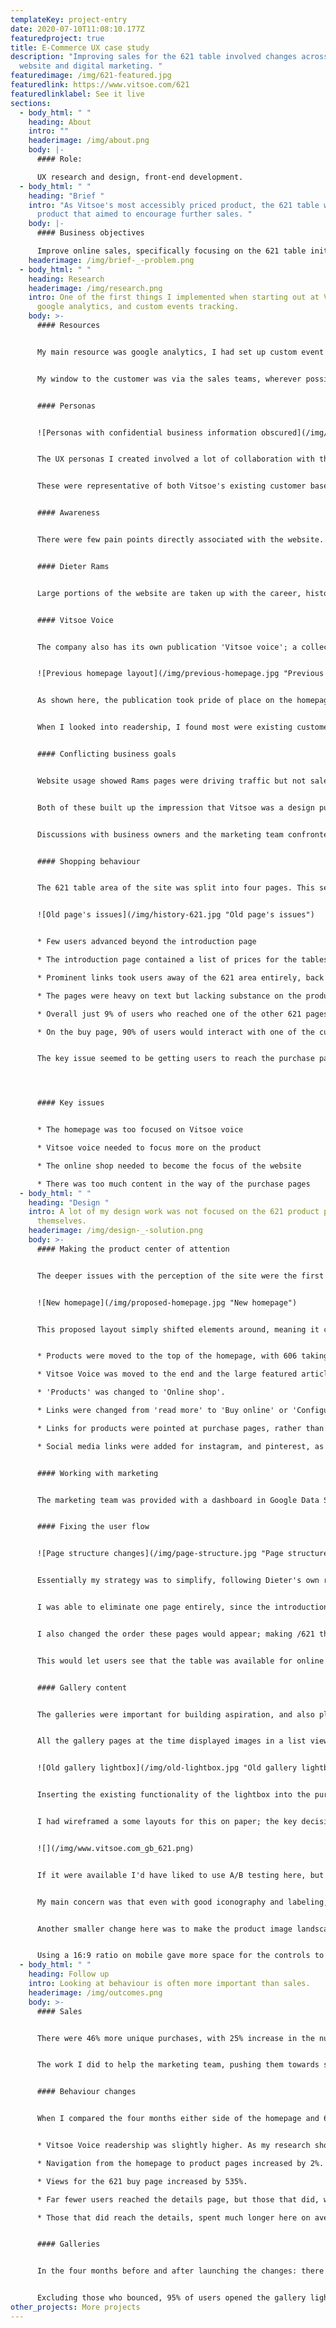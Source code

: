 ```yaml
---
templateKey: project-entry
date: 2020-07-10T11:08:10.177Z
featuredproject: true
title: E-Commerce UX case study
description: "Improving sales for the 621 table involved changes across the the
  website and digital marketing. "
featuredimage: /img/621-featured.jpg
featuredlink: https://www.vitsoe.com/621
featuredlinklabel: See it live
sections:
  - body_html: " "
    heading: About
    intro: ""
    headerimage: /img/about.png
    body: |-
      #### Role:

      UX research and design, front-end development.
  - body_html: " "
    heading: "Brief "
    intro: "As Vitsoe's most accessibly priced product, the 621 table was a gateway
      product that aimed to encourage further sales. "
    body: |-
      #### Business objectives

      Improve online sales, specifically focusing on the 621 table initially.
    headerimage: /img/brief-_-problem.png
  - body_html: " "
    heading: Research
    headerimage: /img/research.png
    intro: One of the first things I implemented when starting out at Vitsoe was
      google analytics, and custom events tracking.
    body: >-
      #### Resources


      My main resource was google analytics, I had set up custom event tracking on things like product customisation, videos and galleries 4 months before starting this project.


      My window to the customer was via the sales teams, wherever possible I used them to better understand customer motivations and frustrations. 


      #### Personas


      ![Personas with confidential business information obscured](/img/personas-obscured.jpg "Personas with confidential business information obscured")


      The UX personas I created involved a lot of collaboration with the most experienced Vitsoe salespeople, along with website usage data. 


      These were representative of both Vitsoe's existing customer base, and their target market. I could then adapt these base personas where needed for a specific project.


      #### Awareness 


      There were few pain points directly associated with the website. The biggest problem that became immediately apparent was a lack of awareness. Even long standing Vitsoe customers were unaware that there was an online shop. 


      #### Dieter Rams


      Large portions of the website are taken up with the career, history and philosophy of the designer's work. These pages were ranked at the top of search engines for 'Dieter Rams', driving 25% of all traffic to the site. However, the vast majority of this traffic appeared to be students copy-pasting his 10 principles of design, very few entrances to these pages visited the rest of the website.


      #### Vitsoe Voice


      The company also has its own publication 'Vitsoe voice'; a collection of lifestyle and design articles. Many featured vitsoe products, but they would more often featured interesting Vitsoe customers, or Rams's design philosophy. 


      ![Previous homepage layout](/img/previous-homepage.jpg "Previous homepage layout")


      As shown here, the publication took pride of place on the homepage, obscuring the visibility of Vitsoe's products. 


      When I looked into readership, I found most were existing customers arriving via email newsletters, only 4% of readers arrived from the homepage. 


      #### Conflicting business goals


      Website usage showed Rams pages were driving traffic but not sales. The editorial was more successful at improving sales, but only when articles mentioned products specifically. 


      Both of these built up the impression that Vitsoe was a design publication, and informational site for Dieter Rams's legacy. 


      Discussions with business owners and the marketing team confronted this issue, the website needed a clear purpose. It was agreed that the website should be first and foremost a selling tool, with editorials and the Rams pages supporting that purpose. 


      #### Shopping behaviour


      The 621 table area of the site was split into four pages. This seemed to be a microsim of the broader issues the website faced. 


      ![Old page's issues](/img/history-621.jpg "Old page's issues")


      * Few users advanced beyond the introduction page

      * The introduction page contained a list of prices for the tables, but no obvious way of buying them.

      * Prominent links took users away of the 621 area entirely, back to pages about Dieter's career, and the good design principles. 

      * The pages were heavy on text but lacking substance on the product itself.

      * Overall just 9% of users who reached one of the other 621 pages ever reached the buy page. 

      * On the buy page, 90% of users would interact with one of the customisation controls. 


      The key issue seemed to be getting users to reach the purchase page.




      #### Key issues


      * The homepage was too focused on Vitsoe voice 

      * Vitsoe voice needed to focus more on the product

      * The online shop needed to become the focus of the website

      * There was too much content in the way of the purchase pages
  - body_html: " "
    heading: "Design "
    intro: A lot of my design work was not focused on the 621 product pages
      themselves.
    headerimage: /img/design-_-solution.png
    body: >-
      #### Making the product center of attention


      The deeper issues with the perception of the site were the first thing I needed to address. 


      ![New homepage](/img/proposed-homepage.jpg "New homepage")


      This proposed layout simply shifted elements around, meaning it carried a low development cost. 


      * Products were moved to the top of the homepage, with 606 taking pride of place as Vitsoe's most important product. 

      * Vitsoe Voice was moved to the end and the large featured article was removed entirely. 

      * 'Products' was changed to 'Online shop'.

      * Links were changed from 'read more' to 'Buy online' or 'Configure and buy'.

      * Links for products were pointed at purchase pages, rather than introduction pages.

      * Social media links were added for instagram, and pinterest, as I found these were popular among converters. 


      #### Working with marketing


      The marketing team was provided with a dashboard in Google Data Studio to help them measure how effective their newsletters, social media, and articles were. Instagram was found to be the most effective social media platform, and they began focusing more effort there.


      #### Fixing the user flow


      ![Page structure changes](/img/page-structure.jpg "Page structure changes")


      Essentially my strategy was to simplify, following Dieter's own rules, anything that didn't support the purpose of these pages was removed. 


      I was able to eliminate one page entirely, since the introduction page and design history page contained mostly duplicate information. 


      I also changed the order these pages would appear; making /621 the purchasing page, and design and details page second. 


      This would let users see that the table was available for online purchase, it's price, and what it looked like first. If they were then more interested they could further read about the history and design of the product. 


      #### Gallery content


      The galleries were important for building aspiration, and also played a role in the 621's gateway strategy. Gallery images for the table often featured other vitsoe products.


      All the gallery pages at the time displayed images in a list view, but they also had a fullscreen gallery lightbox which allowed users to scroll through the content. Event tracking showed the lightbox was the preferred method of navigating through them.


      ![Old gallery lightbox](/img/old-lightbox.jpg "Old gallery lightbox")


      Inserting the existing functionality of the lightbox into the purchase page would make the images more accessible, and remove another lengthy page.


      I had wireframed a some layouts for this on paper; the key decision was whether I could use the existing product image to open the lightbox, or it needed a separate UI element. 


      ![](/img/www.vitsoe.com_gb_621.png)


      If it were available I'd have liked to use A/B testing here, but I had to choose now, and measure later. I decided to use the existing product image for the lightbox but I was aware this was a risky decision. 


      My main concern was that even with good iconography and labeling, a user would reasonably expect a lightbox to open larger versions of the studio photography.  


      Another smaller change here was to make the product image landscape on mobile, and square on desktop. 


      Using a 16:9 ratio on mobile gave more space for the controls to be seen by a user without need to scroll up and down the page to see the product change colour and size.
  - body_html: " "
    heading: Follow up
    intro: Looking at behaviour is often more important than sales.
    headerimage: /img/outcomes.png
    body: >-
      #### Sales


      There were 46% more unique purchases, with 25% increase in the number of tables sold in the year following the launch of these changes. 


      The work I did to help the marketing team, pushing them towards social media, may have had a more significant impact. For this reason checking behaviour is often a better measure of UX changes. 


      #### Behaviour changes


      When I compared the four months either side of the homepage and 621 area changes being launched:


      * Vitsoe Voice readership was slightly higher. As my research showed, it was mostly being read by existing customers, so moving it further down the page did not damage readership. 

      * Navigation from the homepage to product pages increased by 2%. In raw numbers this accounted for an additional ~4,000 pageviews.

      * Views for the 621 buy page increased by 535%.

      * Far fewer users reached the details page, but those that did, were more likely to buy.

      * Those that did reach the details, spent much longer here on average. Showing that this information was easier to digest in this condensed form.


      #### Galleries


      In the four months before and after launching the changes: there were 9,780 unique events for opening the gallery, vs 1,254 unique pageviews for the old gallery page. An increase of 780%.


      Excluding those who bounced, 95% of users opened the gallery lightbox.
other_projects: More projects
---
```

